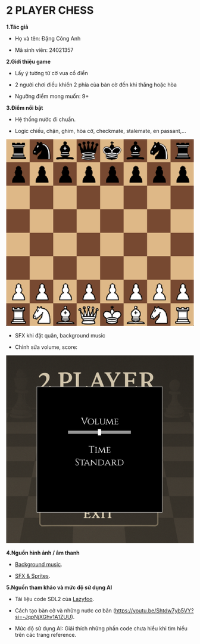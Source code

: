 # 2 PLAYER CHESS

**1.Tác giả**

  * Họ và tên: Đặng Công Anh
  
  * Mã sinh viên: 24021357

**2.Giới thiệu game**

  * Lấy ý tưởng từ cờ vua cổ điển
  
  * 2 người chơi điều khiển 2 phía của bàn cờ đến khi thắng hoặc hòa

  * Ngưỡng điểm mong muốn: 9+

**3.Điểm nổi bật**

  * Hệ thống nước đi chuẩn.
  
  * Logic chiếu, chặn, ghim, hòa cờ, checkmate, stalemate, en passant,...

![image](chessboard.png)
  
  * SFX khi đặt quân, background music
     
  * Chỉnh sửa volume, score:
  
![image](volume.png)
   
**4.Nguồn hình ảnh / âm thanh**

  * [Background music](https://youtu.be/-scpRk2xZcI?si=xnB-lCSnl0YM9DKY).
  
  * [SFX & Sprites](https://www.chess.com/forum/view/general/chessboard-sound-files?page=1).

**5.Nguồn tham khảo và mức độ sử dụng AI**

  * Tài liệu code SDL2 của [Lazyfoo](https://lazyfoo.net/tutorials/SDL/index.php).

  * Cách tạo bàn cở và những nước cơ bản (https://youtu.be/Shtdw7yb5VY?si=-JqpNjXGhv1A1ZUU).

  * Mức độ sử dụng AI: Giải thích những phần code chưa hiểu khi tìm hiểu trên các trang reference.
